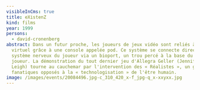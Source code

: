 ```yaml
---
visibleInCms: true
title: eXistenZ
kind: films
year: 1999
persons:
  - david-cronenberg
abstract: Dans un futur proche, les joueurs de jeux vidéo sont reliés à un monde
  virtuel grâce à une console appelée pod. Ce système se connecte directement au
  système nerveux du joueur via un bioport, un trou percé à la base du dos du
  joueur. La démonstration du tout dernier jeu d'Allegra Geller (Jennifer Jason
  Leigh) tourne au cauchemar par l'intervention des « Réalistes », un groupe de
  fanatiques opposés à la « technologisation » de l'être humain.
image: /images/events/20084496.jpg-c_310_420_x-f_jpg-q_x-xxyxx.jpg
---
```

